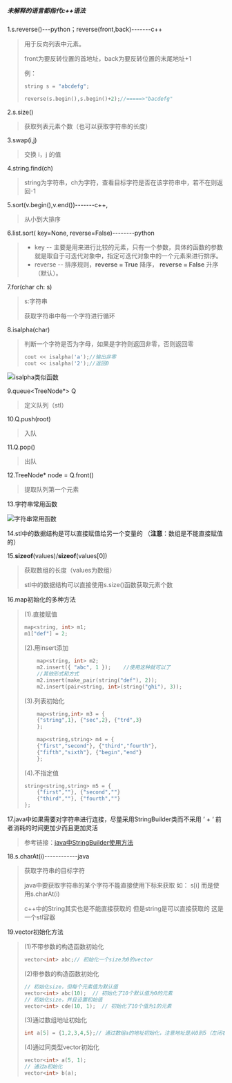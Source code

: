 ##### 未解释的语言都指代c++语法

1.s.reverse()---python；reverse(front,back)-------c++					

>  用于反向列表中元素。
>
>  front为要反转位置的首地址，back为要反转位置的末尾地址+1
>
>  例：
>
>  ```c++
>  string s = "abcdefg";
>  
>  reverse(s.begin(),s.begin()+2);//=====>"bacdefg"
>  ```

2.s.size()							

> 获取列表元素个数（也可以获取字符串的长度）

3.swap(i,j)						

> 交换 i，j 的值

4.string.find(ch)				

> string为字符串，ch为字符，查看目标字符是否在该字符串中，若不在则返回-1

5.sort(v.begin(),v.end())-------c++,							

> 从小到大排序

6.list.sort( key=None, reverse=False)--------python

> - key -- 主要是用来进行比较的元素，只有一个参数，具体的函数的参数就是取自于可迭代对象中，指定可迭代对象中的一个元素来进行排序。
> - reverse -- 排序规则，**reverse = True** 降序， **reverse = False** 升序（默认）。

7.for(char ch: s)

> s:字符串
>
> 获取字符串中每一个字符进行循环

8.isalpha(char)

> 判断一个字符是否为字母，如果是字符则返回非零，否则返回零
>
> ```c++
> cout << isalpha('a');//输出非零
> cout << isalpha('2');//返回0
> ```
>

![isalpha类似函数](images/clip_image001-1596873560537.png)

9.queue<TreeNode*> Q

> 定义队列（stl）

10.Q.push(root)

> 入队

11.Q.pop()

> 出队

12.TreeNode* node = Q.front()

> 提取队列第一个元素

13.字符串常用函数

![字符串常用函数 ](images/clip_image001.png)

14.stl中的数据结构是可以直接赋值给另一个变量的 （**注意**：数组是不能直接赋值的）

15.**sizeof**(values)/**sizeof**(values[0])

> 获取数组的长度（values为数组）
>
> stl中的数据结构可以直接使用s.size()函数获取元素个数

16.map初始化的多种方法

> (1).直接赋值
>
> ```c++
> map<string, int> m1;
> m1["def"] = 2;
> ```
>
> (2).用insert添加
>
> ```c++
>     map<string, int> m2;
>     m2.insert({ "abc", 1 });    //使用这种就可以了
>     //其他形式和方式
>     m2.insert(make_pair(string("def"), 2));
>     m2.insert(pair<string, int>(string("ghi"), 3));
> ```
>
> (3).列表初始化
>
> ```c++
>     map<string,int> m3 = {
>     {"string",1}, {"sec",2}, {"trd",3}
>     };
>  
>     map<string,string> m4 = {
>     {"first","second"}, {"third","fourth"},
>     {"fifth","sixth"}, {"begin","end"}
>     };
> ```
>
> (4).不指定值
>
> ```c++
> string<string,string> m5 = {
>     {"first",""}, {"second",""}
>     {"third",""}, {"fourth",""}
> };
> ```

17.java中如果需要对字符串进行连接，尽量采用StringBuilder类而不采用 ’ + ‘   前者消耗的时间更加少而且更加灵活

> 参考链接：[java中StringBuilder使用方法](https://www.cnblogs.com/onetheway2018/p/11553168.html)

18.s.charAt(i)------------java

> 获取字符串的目标字符
>
> java中要获取字符串的某个字符不能直接使用下标来获取 如： s[i] 而是使用s.charAt(i)
>
> c++中的String其实也是不能直接获取的 但是string是可以直接获取的 这是一个stl容器

19.vector初始化方法

> (1)不带参数的构造函数初始化
>
> ```c++
> vector<int> abc;// 初始化一个size为0的vector
> ```
>
> (2)带参数的构造函数初始化
>
> ```c++
> // 初始化size，但每个元素值为默认值
> vector<int> abc(10);  // 初始化了10个默认值为0的元素
> // 初始化size，并且设置初始值
> vector<int> cde(10, 1);  // 初始化了10个值为1的元素
> ```
>
> (3)通过数组地址初始化
>
> ```c++
> int a[5] = {1,2,3,4,5};// 通过数组a的地址初始化，注意地址是从0到5（左闭右开）
> ```
>
> (4)通过同类型vector初始化
>
> ```c++
> vector<int> a(5, 1);
> // 通过a初始化
> vector<int> b(a);
> ```

